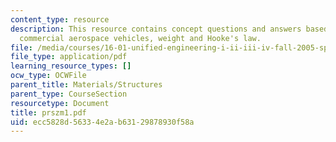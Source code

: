 ```yaml
---
content_type: resource
description: This resource contains concept questions and answers based on designing
  commercial aerospace vehicles, weight and Hooke's law.
file: /media/courses/16-01-unified-engineering-i-ii-iii-iv-fall-2005-spring-2006/ecc5828d56334e2ab63129878930f58a_prszm1.pdf
file_type: application/pdf
learning_resource_types: []
ocw_type: OCWFile
parent_title: Materials/Structures
parent_type: CourseSection
resourcetype: Document
title: prszm1.pdf
uid: ecc5828d-5633-4e2a-b631-29878930f58a
---
```

